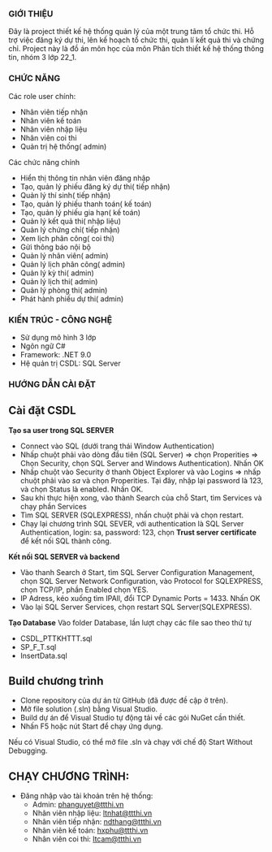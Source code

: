 ### GIỚI THIỆU

Đây là project thiết kế hệ thống quản lý của một trung tâm tổ chức thi. Hỗ trợ việc đăng ký dự thi, lên kế hoạch tổ chức thi, quản lí kết quả thi và chứng chỉ.
Project này là đồ án môn học của môn Phân tích thiết kế hệ thống thông tin, nhóm 3 lớp 22_1.

### CHỨC NĂNG

Các role user chính: 
- Nhân viên tiếp nhận
- Nhân viên kế toán
- Nhân viên nhập liệu
- Nhân viên coi thi
- Quản trị hệ thống( admin)

Các chức năng chính
- Hiển thị thông tin nhân viên đăng nhập
- Tạo, quản lý phiếu đăng ký dự thi( tiếp nhận)
- Quản lý thí sinh( tiếp nhận)
- Tạo, quản lý phiếu thanh toán( kế toán) 
- Tạo, quản lý phiếu gia hạn( kế toán)
- Quản lý kết quả thi( nhập liệu)
- Quản lý chứng chỉ( tiếp nhận)
- Xem lịch phân công( coi thi)
- Gửi thông báo nội bộ
- Quản lý nhân viên( admin)
- Quản lý lịch phân công( admin)
- Quản lý kỳ thi( admin)
- Quản lý lịch thi( admin)
- Quản lý phòng thi( admin)
- Phát hành phiếu dự thi( admin)

### KIẾN TRÚC - CÔNG NGHỆ
- Sử dụng mô hình 3 lớp
- Ngôn ngữ C#
- Framework: .NET 9.0
- Hệ quản trị CSDL: SQL Server
 
### HƯỚNG DẪN CÀI ĐẶT
## Cài đặt CSDL
**Tạo sa user trong SQL SERVER**
- Connect vào SQL (dưới trang thái Window Authentication)
- Nhấp chuột phải vào dòng đầu tiên (SQL Server) => chọn Properities => Chọn Security, chọn SQL Server and Windows Authentication). Nhấn OK
- Nhấp chuột vào Security ở thanh Object Explorer và vào Logins => nhấp chuột phải vào *sa* và chọn Properities. Tại đây, nhập lại password là 123, và chọn Status là enabled. Nhấn OK.
- Sau khi thực hiện xong, vào thành Search của chỗ Start, tìm Services và chạy phần Services
- Tìm SQL SERVER (SQLEXPRESS), nhấn chuột phải và chọn restart.
- Chạy lại chương trình SQL SEVER, với authentication là SQL Server Authentication, login: sa, password: 123, chọn **Trust server certificate** để kết nối SQL thành công.

**Kết nối SQL SERVER và backend**
- Vào thanh Search ở Start, tìm SQL Server Configuration Management, chọn SQL Server Network Configuration, vào Protocol for SQLEXPRESS, chọn TCP/IP, phần Enabled chọn YES.
- IP Adress, kéo xuống tìm IPAll, đổi TCP Dynamic Ports = 1433. Nhấn OK
- Vào lại SQL Server Services, chọn restart SQL Server(SQLEXPRESS).

**Tạo Database**
Vào folder Database, lần lượt chạy các file sao theo thứ tự
- CSDL_PTTKHTTT.sql
- SP_F_T.sql
- InsertData.sql

## Build chương trình

- Clone repository của dự án từ GitHub (đã được đề cập ở trên).
- Mở file solution (.sln) bằng Visual Studio.
- Build dự án để Visual Studio tự động tải về các gói NuGet cần thiết.
- Nhấn F5 hoặc nút Start để chạy ứng dụng.

Nếu có Visual Studio, có thể mở file .sln và chạy với chế độ Start Without Debugging.

## CHẠY CHƯƠNG TRÌNH:
- Đăng nhập vào tài khoản trên hệ thống:
  + Admin: phanguyet@ttthi.vn
  + Nhân viên nhập liệu: ltnhat@ttthi.vn
  + Nhân viên tiếp nhận: ndthang@ttthi.vn
  + Nhân viên kế toán: hxphu@ttthi.vn
  + Nhân viên coi thi: ltcam@ttthi.vn


